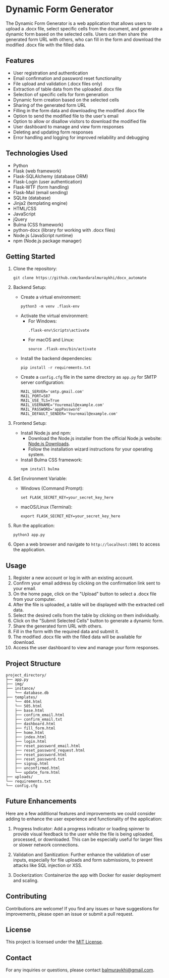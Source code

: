 # Dynamic Form Generator

The Dynamic Form Generator is a web application that allows users to upload a .docx file, select specific cells from the document, and generate a dynamic form based on the selected cells. Users can then share the generated form URL with others, who can fill in the form and download the modified .docx file with the filled data.

## Features

- User registration and authentication
- Email confirmation and password reset functionality
- File upload and validation (.docx files only)
- Extraction of table data from the uploaded .docx file
- Selection of specific cells for form generation
- Dynamic form creation based on the selected cells
- Sharing of the generated form URL
- Filling in the form data and downloading the modified .docx file
- Option to send the modified file to the user's email
- Option to allow or disallow visitors to download the modified file
- User dashboard to manage and view form responses
- Deleting and updating form responses
- Error handling and logging for improved reliability and debugging

## Technologies Used

- Python
- Flask (web framework)
- Flask-SQLAlchemy (database ORM)
- Flask-Login (user authentication)
- Flask-WTF (form handling)
- Flask-Mail (email sending)
- SQLite (database)
- Jinja2 (templating engine)
- HTML/CSS
- JavaScript
- jQuery
- Bulma (CSS framework)
- python-docx (library for working with .docx files)
- Node.js (JavaScript runtime)
- npm (Node.js package manager)

## Getting Started

1. Clone the repository:
   ```
   git clone https://github.com/bandaralmuraykhi/docx_automate
   ```

2. Backend Setup:
   - Create a virtual environment:
     ```
     python3 -m venv .flask-env
     ```
   - Activate the virtual environment:
     - For Windows:
       ```
       .flask-env\Scripts\activate
       ```
     - For macOS and Linux:
       ```
       source .flask-env/bin/activate
       ```
   - Install the backend dependencies:
     ```
     pip install -r requirements.txt
     ```
   - Create a `config.cfg` file in the same directory as `app.py` for SMTP server configuration:
     ```
     MAIL_SERVER='smtp.gmail.com'
     MAIL_PORT=587
     MAIL_USE_TLS=True
     MAIL_USERNAME='Youremail@example.com'
     MAIL_PASSWORD='appPassword'
     MAIL_DEFAULT_SENDER='Youremail@example.com'
     ```

3. Frontend Setup:
   - Install Node.js and npm:
     - Download the Node.js installer from the official Node.js website: [Node.js Downloads](https://nodejs.org/en/download/).
     - Follow the installation wizard instructions for your operating system.
   - Install Bulma CSS framework:
     ```
     npm install bulma
     ```

4. Set Environment Variable:
   - Windows (Command Prompt):
     ```
     set FLASK_SECRET_KEY=your_secret_key_here
     ```
   - macOS/Linux (Terminal):
     ```
     export FLASK_SECRET_KEY=your_secret_key_here
     ```

5. Run the application:
   ```
   python3 app.py
   ```

6. Open a web browser and navigate to `http://localhost:5001` to access the application.

## Usage

1. Register a new account or log in with an existing account.
2. Confirm your email address by clicking on the confirmation link sent to your email.
3. On the home page, click on the "Upload" button to select a .docx file from your computer.
4. After the file is uploaded, a table will be displayed with the extracted cell data.
5. Select the desired cells from the table by clicking on them individually.
6. Click on the "Submit Selected Cells" button to generate a dynamic form.
7. Share the generated form URL with others.
8. Fill in the form with the required data and submit it.
9. The modified .docx file with the filled data will be available for download.
10. Access the user dashboard to view and manage your form responses.

## Project Structure

```
project_directory/
├── app.py
├── img/
├── instance/
│   └── database.db
├── templates/
│   └── 404.html
│   └── 505.html
│   ├── base.html
│   ├── confirm_email.html
│   ├── confirm_email.txt
│   ├── dashboard.html
│   ├── fill_form.html
│   ├── home.html
│   ├── index.html
│   ├── login.html
│   ├── reset_password_email.html
│   ├── reset_password_request.html
│   ├── reset_password.html
│   ├── reset_password.txt
│   ├── signup.html
│   ├── unconfirmed.html
│   └── update_form.html
├── uploads/
└── requirements.txt
└── config.cfg
```

## Future Enhancements

Here are a few additional features and improvements we could consider adding to enhance the user experience and functionality of the application:

1. Progress Indicator: Add a progress indicator or loading spinner to provide visual feedback to the user while the file is being uploaded, processed, or downloaded. This can be especially useful for larger files or slower network connections.

2. Validation and Sanitization: Further enhance the validation of user inputs, especially for file uploads and form submissions, to prevent attacks like SQL injection or XSS.

3. Dockerization: Containerize the app with Docker for easier deployment and scaling.

## Contributing

Contributions are welcome! If you find any issues or have suggestions for improvements, please open an issue or submit a pull request.

## License

This project is licensed under the [MIT License](LICENSE).

## Contact

For any inquiries or questions, please contact [balmuraykhi@gmail.com](mailto:balmuraykhi@gmail.com).
